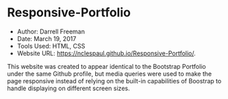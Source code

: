 # Responsive-Portfolio

- Author:  Darrell Freeman
- Date:  March 19, 2017
- Tools Used:  HTML, CSS
- Website URL:  https://nclespaul.github.io/Responsive-Portfolio/.

This website was created to appear identical to the Bootstrap Portfolio under the same Github profile, but media queries were used to make the page responsive instead of relying on the built-in capabilities of Boostrap to handle displaying on different screen sizes.
